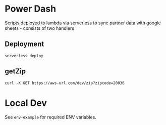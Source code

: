 # Power Dash

Scripts deployed to lambda via serverless to sync partner data with google sheets - consists of two handlers

## Deployment

```shell
serverless deploy
```

## getZip

```shell
curl -X GET https://aws-url.com/dev/zip?zipcode=20036
```

# Local Dev

See `env-example` for required ENV variables.
